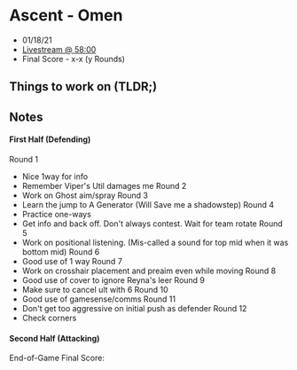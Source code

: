 # Ascent - Omen
- 01/18/21
- [Livestream @ 58:00](https://youtu.be/0h_qMO_nRtY?t=3480)
- Final Score - x-x (y Rounds)

## Things to work on (TLDR;)

## Notes
#### First Half (Defending)
Round 1
- Nice 1way for info
- Remember Viper's Util damages me
Round 2
- Work on Ghost aim/spray
Round 3
- Learn the jump to A Generator (Will Save me a shadowstep)
Round 4
- Practice one-ways
- Get info and back off. Don't always contest. Wait for team rotate
Round 5
- Work on positional listening. (Mis-called a sound for top mid when it was bottom mid)
Round 6
- Good use of 1 way
Round 7
- Work on crosshair placement and preaim even while moving
Round 8
- Good use of cover to ignore Reyna's leer
Round 9
- Make sure to cancel ult with 6
Round 10
- Good use of gamesense/comms
Round 11
- Don't get too aggressive on initial push as defender
Round 12
- Check corners

#### Second Half (Attacking)

End-of-Game
Final Score: 
